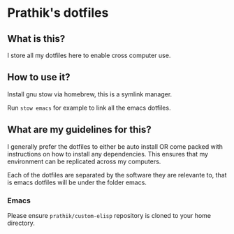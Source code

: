 # Prathik's dotfiles

## What is this?

I store all my dotfiles here to enable cross computer use.

## How to use it?

Install gnu stow via homebrew, this is a symlink manager.

Run `stow emacs` for example to link all the emacs dotfiles.

## What are my guidelines for this?

I generally prefer the dotfiles to either be auto install OR come packed with instructions on how to install any dependencies. This ensures that my environment can be replicated across my computers.

Each of the dotfiles are separated by the software they are relevante to, that is emacs dotfiles will be under the folder emacs.

### Emacs

Please ensure `prathik/custom-elisp` repository is cloned to your home directory.
